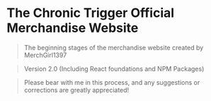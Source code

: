 # The Chronic Trigger Official Merchandise Website

> The beginning stages of the merchandise website created by MerchGirl1397

> Version 2.0 (Including React foundations and NPM Packages)

> Please bear with me in this process, and any suggestions or corrections are greatly appreciated!